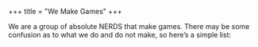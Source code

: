 +++
title = "We Make Games"
+++

We are a group of absolute NERDS that make games. There may be some confusion as to what we do and
do not make, so here&rsquo;s a simple list:
